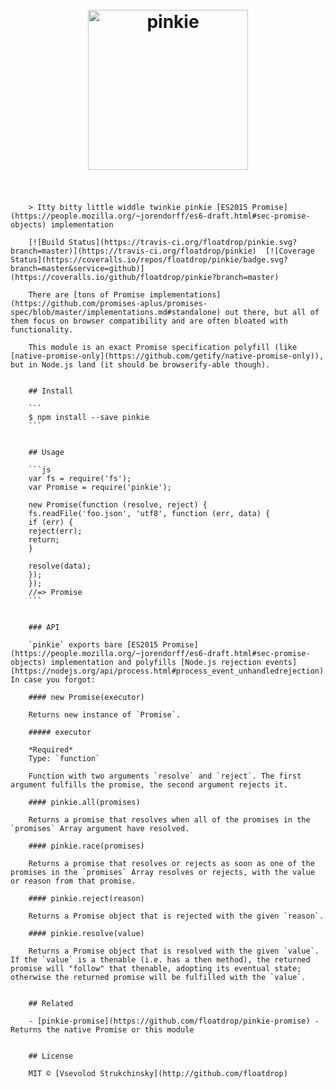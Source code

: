 <h1 align="center">
    <br>
    <img width="256" src="media/logo.png" alt="pinkie">
    <br>
    <br>
</h1>

        > Itty bitty little widdle twinkie pinkie [ES2015 Promise](https://people.mozilla.org/~jorendorff/es6-draft.html#sec-promise-objects) implementation

        [![Build Status](https://travis-ci.org/floatdrop/pinkie.svg?branch=master)](https://travis-ci.org/floatdrop/pinkie)  [![Coverage Status](https://coveralls.io/repos/floatdrop/pinkie/badge.svg?branch=master&service=github)](https://coveralls.io/github/floatdrop/pinkie?branch=master)

        There are [tons of Promise implementations](https://github.com/promises-aplus/promises-spec/blob/master/implementations.md#standalone) out there, but all of them focus on browser compatibility and are often bloated with functionality.

        This module is an exact Promise specification polyfill (like [native-promise-only](https://github.com/getify/native-promise-only)), but in Node.js land (it should be browserify-able though).


        ## Install

        ```
        $ npm install --save pinkie
        ```


        ## Usage

        ```js
        var fs = require('fs');
        var Promise = require('pinkie');

        new Promise(function (resolve, reject) {
        fs.readFile('foo.json', 'utf8', function (err, data) {
        if (err) {
        reject(err);
        return;
        }

        resolve(data);
        });
        });
        //=> Promise
        ```


        ### API

        `pinkie` exports bare [ES2015 Promise](https://people.mozilla.org/~jorendorff/es6-draft.html#sec-promise-objects) implementation and polyfills [Node.js rejection events](https://nodejs.org/api/process.html#process_event_unhandledrejection). In case you forgot:

        #### new Promise(executor)

        Returns new instance of `Promise`.

        ##### executor

        *Required*
        Type: `function`

        Function with two arguments `resolve` and `reject`. The first argument fulfills the promise, the second argument rejects it.

        #### pinkie.all(promises)

        Returns a promise that resolves when all of the promises in the `promises` Array argument have resolved.

        #### pinkie.race(promises)

        Returns a promise that resolves or rejects as soon as one of the promises in the `promises` Array resolves or rejects, with the value or reason from that promise.

        #### pinkie.reject(reason)

        Returns a Promise object that is rejected with the given `reason`.

        #### pinkie.resolve(value)

        Returns a Promise object that is resolved with the given `value`. If the `value` is a thenable (i.e. has a then method), the returned promise will "follow" that thenable, adopting its eventual state; otherwise the returned promise will be fulfilled with the `value`.


        ## Related

        - [pinkie-promise](https://github.com/floatdrop/pinkie-promise) - Returns the native Promise or this module


        ## License

        MIT © [Vsevolod Strukchinsky](http://github.com/floatdrop)
